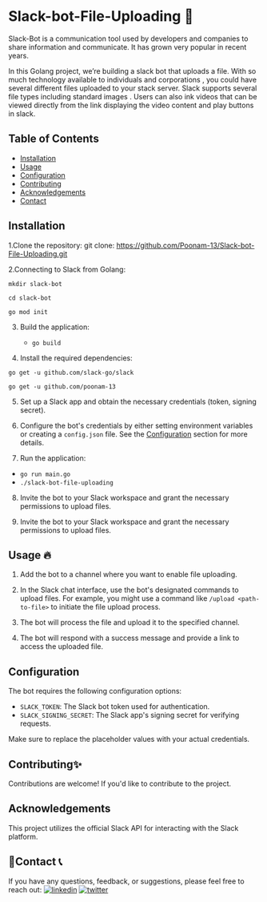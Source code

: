 # Slack-bot-File-Uploading 📁

Slack-Bot is a communication tool used by developers and companies to share information and communicate. It has grown very popular in recent years.

In this Golang project, we’re building a slack bot that uploads a file.
With so much technology available to individuals and corporations , you could have several different files uploaded to your stack server. Slack supports several file
types including standard images . Users can also ink videos that can be viewed directly from the link displaying the video content and play buttons in slack.

## Table of Contents
- [Installation](#installation)
- [Usage](#usage)
- [Configuration](#configuration)
- [Contributing](#contributing)
- [Acknowledgements](#acknowledgements)
- [Contact](#contact)

## Installation

1.Clone the repository:
git clone: https://github.com/Poonam-13/Slack-bot-File-Uploading.git

2.Connecting to Slack from Golang:

``` 
mkdir slack-bot

cd slack-bot

go mod init 
```

3. Build the application:

   - ``` go build ```

4. Install the required dependencies:

``` 
go get -u github.com/slack-go/slack

go get -u github.com/poonam-13
```

5. Set up a Slack app and obtain the necessary credentials (token, signing secret).

6. Configure the bot's credentials by either setting environment variables or creating a `config.json` file. See the [Configuration](#configuration) section for more details.

7. Run the application:

 -  ``` go run main.go ```
 -  ``` ./slack-bot-file-uploading ```

8. Invite the bot to your Slack workspace and grant the necessary permissions to upload files.


7. Invite the bot to your Slack workspace and grant the necessary permissions to upload files.

## Usage 🔥

1. Add the bot to a channel where you want to enable file uploading.

2. In the Slack chat interface, use the bot's designated commands to upload files. For example, you might use a command like `/upload <path-to-file>` to initiate the file upload process.

3. The bot will process the file and upload it to the specified channel.

4. The bot will respond with a success message and provide a link to access the uploaded file.

## Configuration

The bot requires the following configuration options:

- `SLACK_TOKEN`: The Slack bot token used for authentication.
- `SLACK_SIGNING_SECRET`: The Slack app's signing secret for verifying requests.

Make sure to replace the placeholder values with your actual credentials.

## Contributing✨
Contributions are welcome! If you'd like to contribute to the project.

## Acknowledgements
This project utilizes the official Slack API for interacting with the Slack platform.

## 🔗Contact 📞

If you have any questions, feedback, or suggestions, please feel free to reach out:
[![linkedin](https://img.shields.io/badge/linkedin-0A66C2?style=for-the-badge&logo=linkedin&logoColor=white)](https://www.linkedin.com/in/pooo13/)
[![twitter](https://img.shields.io/badge/twitter-1DA1F2?style=for-the-badge&logo=twitter&logoColor=white)](https://twitter.com/Poooo_13)




